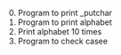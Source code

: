 0. Program to print _putchar
1. Program to print alphabet
2. Print alphabet 10 times
3. Program to check casee
